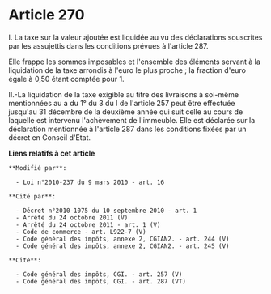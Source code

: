 # Article 270

I. La taxe sur la valeur ajoutée est liquidée au vu des déclarations souscrites par les assujettis dans les conditions
prévues à l'article 287. 

Elle frappe les sommes imposables et l'ensemble des éléments servant à la liquidation de la taxe arrondis à l'euro le plus
proche ; la fraction d'euro égale à 0,50 étant comptée pour 1. 

II.-La liquidation de la taxe exigible au titre des livraisons à soi-même mentionnées au a du 1° du 3 du I de l'article 257
peut être effectuée jusqu'au 31 décembre de la deuxième année qui suit celle au cours de laquelle est intervenu l'achèvement
de l'immeuble. Elle est déclarée sur la déclaration mentionnée à l'article 287 dans les conditions fixées par un décret en
Conseil d'Etat.

**Liens relatifs à cet article**

	**Modifié par**:

	  - Loi n°2010-237 du 9 mars 2010 - art. 16

	**Cité par**:

	  - Décret n°2010-1075 du 10 septembre 2010 - art. 1
	  - Arrêté du 24 octobre 2011 (V)
	  - Arrêté du 24 octobre 2011 - art. 1 (V)
	  - Code de commerce - art. L922-7 (V)
	  - Code général des impôts, annexe 2, CGIAN2. - art. 244 (V)
	  - Code général des impôts, annexe 2, CGIAN2. - art. 245 (V)

	**Cite**:

	  - Code général des impôts, CGI. - art. 257 (V)
	  - Code général des impôts, CGI. - art. 287 (VT)
